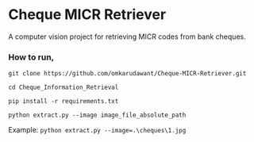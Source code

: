 # Cheque MICR Retriever

A computer vision project for retrieving MICR codes from bank cheques.

### How to run,


   `git clone https://github.com/omkarudawant/Cheque-MICR-Retriever.git`

   `cd Cheque_Information_Retrieval`

   `pip install -r requirements.txt`

   `python extract.py --image image_file_absolute_path`

   Example: `python extract.py --image=.\cheques\1.jpg`
